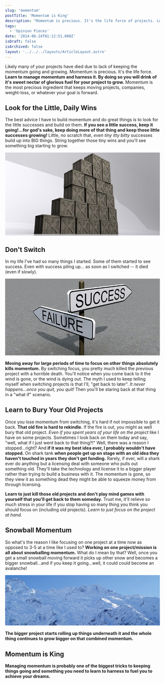 ```yaml
---
slug: 'momentum'
postTitle: 'Momentum is King'
description: "Momentum is precious. It's the life force of projects. Learn to manage momentum."
tags:
  - 'Opinion Pieces'
date: '2014-06-24T01:12:51.000Z'
isDraft: false
isArchived: false
layout: '../../../layouts/ArticleLayout.astro'
---
```


Likely many of your projects have died due to lack of keeping the momentum going and growing. Momentum is precious. It's the life force. **Learn to manage momentum and harness it. By doing so you will drink of it's sweet nectar of glorious fuel for your project to grow.** Momentum is the most precious ingredient that keeps moving projects, companies, weight-loss, or whatever your goal is forward.

## Look for the Little, Daily Wins

The best advice I have to build momentum and do great things is to look for the little successes and build on them. **If you see a little success, keep it going!...for god's sake, keep doing more of that thing and keep those little successes growing!** Little, no scratch that, _even tiny itty bitty_ successes build up into BIG things. String together those tiny wins and you'll see something big starting to grow.

![](../2014-06-24-momentum/_boxes.jpg)

## Don't Switch

In my life I've had so many things I started. Some of them started to see success. Even with success piling up... as soon as I switched -- it died (even if slowly).

![](../2014-06-24-momentum/_success-fail.jpg)

**Moving away for large periods of time to focus on other things absolutely kills momentum.** By switching focus, you pretty much killed the previous project with a horrible death. You'll notice when you come back to it the wind is gone, or the wind is dying out. The myth I used to keep telling myself when switching projects is that I'll, "get back to later". _It never happens...once you quit, you quit!_ Then you'll be staring back at that thing in a "what if" scenario.

## Learn to Bury Your Old Projects

Once you lose momentum from switching, it's hard if not impossible to get it back. **That old fire is hard to rekindle.** If the fire is out, you might as well bury that old project. _Even if you spent years of your life on the project_ like I have on some projects. Sometimes I look back on them today and say, "well, what if I just went back to that thing?!" Well, there was a reason I stopped...right? And **if it was my best idea ever, I probably wouldn't have stopped.** On shark tank **when people get up on stage with an old idea they haven't touched in years they don't get funding.** Rarely, if ever, will a shark ever do anything but a licensing deal with someone who pulls out something old. They'll take the technology and license it to a bigger player rather than trying to build a business with it. The momentum is gone, so they view it as something dead they might be able to squeeze money from through licensing.

**Learn to just kill those old projects and don't play mind games with yourself that you'll get back to them someday.** Trust me, it'll relieve so much stress in your life if you stop having so many thing you think you should focus on (including old projects). _Learn to just focus on the project at hand._

## Snowball Momentum

So what's the reason I like focusing on one project at a time now as opposed to 3-5 at a time like I used to? **Working on one project/mission is all about snowballing momentum.** What do I mean by that? Well, once you get a small snowball moving forward it picks up other snow and becomes a bigger snowball...and if you keep it going...well, it could could become an avalanche!

![](../2014-06-24-momentum/_avalanche.jpg)

**The bigger project starts rolling up things underneath it and the whole thing continues to grow bigger on that combined momentum.**

## Momentum is King

**Managing momentum is probably one of the biggest tricks to keeping things going and something you need to learn to harness to fuel you to achieve your dreams.**
